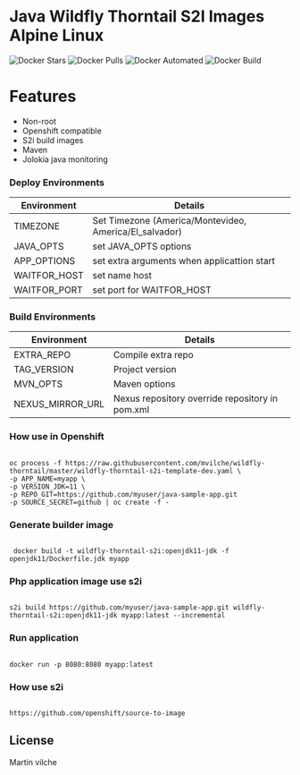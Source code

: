# Java Wildfly Thorntail S2I Images Alpine Linux

![Docker Stars](https://img.shields.io/docker/stars/mvilche/wildfly-thorntail-s21.svg)
![Docker Pulls](https://img.shields.io/docker/pulls/mvilche/wildfly-thorntail-s21.svg)
![Docker Automated](https://img.shields.io/docker/cloud/automated/mvilche/wildfly-thorntail-s21)
![Docker Build](https://img.shields.io/docker/cloud/build/mvilche/wildfly-thorntail-s21)


# Features

- Non-root
- Openshift compatible
- S2i build images
- Maven
- Jolokia java monitoring

### Deploy Environments 


| Environment | Details |
| ------ | ------ |
| TIMEZONE | Set Timezone (America/Montevideo, America/El_salvador) |
| JAVA_OPTS | set JAVA_OPTS options|
| APP_OPTIONS | set extra arguments when applicattion start |
| WAITFOR_HOST | set name host |
| WAITFOR_PORT | set port for WAITFOR_HOST |



### Build Environments 


| Environment | Details |
| ------ | ------ |
| EXTRA_REPO | Compile extra repo  |
| TAG_VERSION | Project version  |
| MVN_OPTS | Maven options  |
| NEXUS_MIRROR_URL | Nexus repository override repository in pom.xml |




### How use in Openshift

```console

oc process -f https://raw.githubusercontent.com/mvilche/wildfly-thorntail/master/wildfly-thorntail-s2i-template-dev.yaml \ 
-p APP_NAME=myapp \
-p VERSION_JDK=11 \ 
-p REPO_GIT=https://github.com/myuser/java-sample-app.git
-p SOURCE_SECRET=github | oc create -f -

```


### Generate builder image

```console

 docker build -t wildfly-thorntail-s2i:openjdk11-jdk -f openjdk11/Dockerfile.jdk myapp

```

### Php application image use s2i

```console

s2i build https://github.com/myuser/java-sample-app.git wildfly-thorntail-s2i:openjdk11-jdk myapp:latest --incremental

```


### Run application

```console

docker run -p 8080:8080 myapp:latest

```

### How use s2i

```console

https://github.com/openshift/source-to-image

```

License
----

Martin vilche
